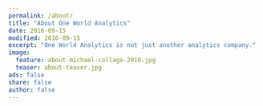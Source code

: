 ```yaml
---
permalink: /about/
title: "About One World Analytics"
date: 2016-09-15
modified: 2016-09-15
excerpt: "One World Analytics is not just another analytics company."
image:
  feature: about-michael-collage-2016.jpg
  teaser: about-teaser.jpg
ads: false
share: false
author: false
---
```

